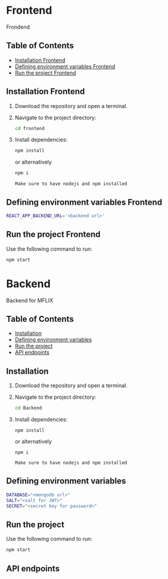 # Frontend

Frondend 

## Table of Contents

- [Installation Frontend](#installation-frontend)
- [Defining environment variables Frontend](#defining-environment-variables-frontend)
- [Run the project Frontend](#run-the-project-frontend)

## Installation Frontend

1. Download the repository and open a terminal.

2. Navigate to the project directory:

    ```bash
    cd frontend
    ```

3. Install dependencies:

   ```bash
   npm install
   ```
   or alternatively
   ```bash
   npm i
   ```
   `Make sure to have nodejs and npm installed`

## Defining environment variables Frontend

```bash
REACT_APP_BACKEND_URL='<backend url>'
```

## Run the project Frontend

Use the following command to run:

```bash
npm start
```


# Backend

Backend for MFLIX

## Table of Contents

- [Installation](#installation)
- [Defining environment variables](#defining-environment-variables)
- [Run the project](#run-the-project)
- [API endpoints](#api-endpoints)

## Installation

1. Download the repository and open a terminal.

2. Navigate to the project directory:

    ```bash
    cd Backend
    ```

3. Install dependencies:

   ```node
   npm install
   ```

   or alternatively

   ```node
   npm i
   ```

   `Make sure to have nodejs and npm installed`


## Defining environment variables

```bash
DATABASE="<mongodb url>"
SALT="<salt for JWT>"
SECRET="<secret key for password>"

```


## Run the project

Use the following command to run:

```bash
npm start
```


## API endpoints


